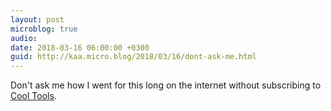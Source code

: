 ```yaml
---
layout: post
microblog: true
audio: 
date: 2018-03-16 06:00:00 +0300
guid: http://kaa.micro.blog/2018/03/16/dont-ask-me.html
---
```

Don't ask me how I went for this long on the internet without subscribing to [Cool Tools](http://kk.org/cooltools). 
